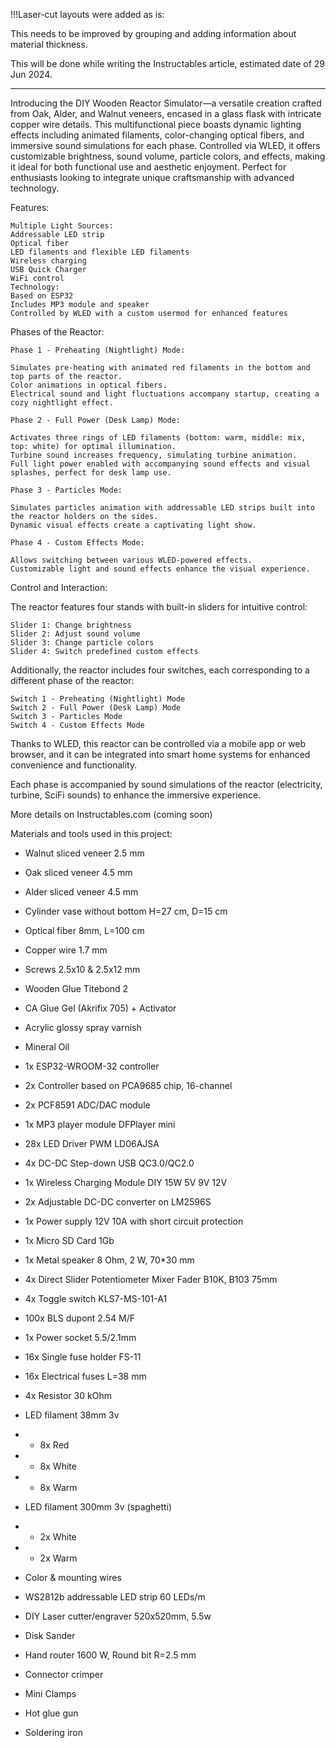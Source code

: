 !!!Laser-cut layouts were added as is:

This needs to be improved by grouping and adding information about material thickness.

This will be done while writing the Instructables article, estimated date of 29 Jun 2024.

<hr>

Introducing the DIY Wooden Reactor Simulator—a versatile creation crafted from Oak, Alder, and Walnut veneers, encased in a glass flask with intricate copper wire details. This multifunctional piece boasts dynamic lighting effects including animated filaments, color-changing optical fibers, and immersive sound simulations for each phase. Controlled via WLED, it offers customizable brightness, sound volume, particle colors, and effects, making it ideal for both functional use and aesthetic enjoyment. Perfect for enthusiasts looking to integrate unique craftsmanship with advanced technology.

Features:

    Multiple Light Sources:
    Addressable LED strip
    Optical fiber
    LED filaments and flexible LED filaments
    Wireless charging
    USB Quick Charger
    WiFi control
    Technology:
    Based on ESP32
    Includes MP3 module and speaker
    Controlled by WLED with a custom usermod for enhanced features

Phases of the Reactor:

    Phase 1 - Preheating (Nightlight) Mode:

    Simulates pre-heating with animated red filaments in the bottom and top parts of the reactor.
    Color animations in optical fibers.
    Electrical sound and light fluctuations accompany startup, creating a cozy nightlight effect.

    Phase 2 - Full Power (Desk Lamp) Mode:

    Activates three rings of LED filaments (bottom: warm, middle: mix, top: white) for optimal illumination.
    Turbine sound increases frequency, simulating turbine animation.
    Full light power enabled with accompanying sound effects and visual splashes, perfect for desk lamp use.

    Phase 3 - Particles Mode:

    Simulates particles animation with addressable LED strips built into the reactor holders on the sides.
    Dynamic visual effects create a captivating light show.

    Phase 4 - Custom Effects Mode:

    Allows switching between various WLED-powered effects.
    Customizable light and sound effects enhance the visual experience.

Control and Interaction:

The reactor features four stands with built-in sliders for intuitive control:

    Slider 1: Change brightness
    Slider 2: Adjust sound volume
    Slider 3: Change particle colors
    Slider 4: Switch predefined custom effects

Additionally, the reactor includes four switches, each corresponding to a different phase of the reactor:

    Switch 1 - Preheating (Nightlight) Mode
    Switch 2 - Full Power (Desk Lamp) Mode
    Switch 3 - Particles Mode
    Switch 4 - Custom Effects Mode

Thanks to WLED, this reactor can be controlled via a mobile app or web browser, and it can be integrated into smart home systems for enhanced convenience and functionality.

Each phase is accompanied by sound simulations of the reactor (electricity, turbine, SciFi sounds) to enhance the immersive experience.

More details on Instructables.com (coming soon)

Materials and tools used in this project:

- Walnut sliced veneer 2.5 mm
- Oak sliced veneer 4.5 mm
- Alder sliced veneer 4.5 mm
- Cylinder vase without bottom H=27 cm, D=15 cm
- Optical fiber 8mm, L=100 cm
- Copper wire 1.7 mm
- Screws 2.5x10 & 2.5x12 mm
- Wooden Glue Titebond 2
- CA Glue Gel (Akrifix 705) + Activator
- Acrylic glossy spray varnish
- Mineral Oil

- 1x ESP32-WROOM-32 controller
- 2x Controller based on PCA9685 chip, 16-channel
- 2x PCF8591 ADC/DAC module
- 1x MP3 player module DFPlayer mini
- 28x LED Driver PWM LD06AJSA
- 4x DC-DC Step-down USB QC3.0/QC2.0
- 1x Wireless Charging Module DIY 15W 5V 9V 12V
- 2x Adjustable DC-DC converter on LM2596S
- 1x Power supply 12V 10A with short circuit protection
- 1x Micro SD Card 1Gb
- 1x Metal speaker 8 Ohm, 2 W, 70*30 mm
- 4x Direct Slider Potentiometer Mixer Fader B10K, B103 75mm
- 4x Toggle switch KLS7-MS-101-A1
- 100x BLS dupont 2.54 M/F
- 1x Power socket 5.5/2.1mm
- 16x Single fuse holder FS-11
- 16x Electrical fuses L=38 mm
- 4x Resistor 30 kOhm
- LED filament 38mm 3v
- - 8x Red
- - 8x White
- - 8x Warm
- LED filament 300mm 3v (spaghetti)
- - 2x White
- - 2x Warm
- Color & mounting wires
- WS2812b addressable LED strip 60 LEDs/m

- DIY Laser cutter/engraver 520x520mm, 5.5w
- Disk Sander
- Hand router 1600 W, Round bit R=2.5 mm
- Connector crimper
- Mini Clamps
- Hot glue gun
- Soldering iron
